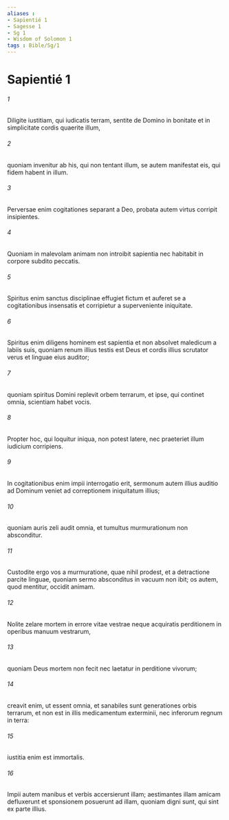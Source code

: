 ```yaml
---
aliases : 
- Sapientié 1
- Sagesse 1
- Sg 1
- Wisdom of Solomon 1
tags : Bible/Sg/1
---
```


# Sapientié 1

###### 1
Diligite iustitiam, qui iudicatis terram, sentite de Domino in bonitate et in simplicitate cordis quaerite illum,
###### 2
quoniam invenitur ab his, qui non tentant illum, se autem manifestat eis, qui fidem habent in illum.
###### 3
Perversae enim cogitationes separant a Deo, probata autem virtus corripit insipientes.
###### 4
Quoniam in malevolam animam non introibit sapientia nec habitabit in corpore subdito peccatis.
###### 5
Spiritus enim sanctus disciplinae effugiet fictum et auferet se a cogitationibus insensatis et corripietur a superveniente iniquitate.
###### 6
Spiritus enim diligens hominem est sapientia et non absolvet maledicum a labiis suis, quoniam renum illius testis est Deus et cordis illius scrutator verus et linguae eius auditor;
###### 7
quoniam spiritus Domini replevit orbem terrarum, et ipse, qui continet omnia, scientiam habet vocis.
###### 8
Propter hoc, qui loquitur iniqua, non potest latere, nec praeteriet illum iudicium corripiens.
###### 9
In cogitationibus enim impii interrogatio erit, sermonum autem illius auditio ad Dominum veniet ad correptionem iniquitatum illius;
###### 10
quoniam auris zeli audit omnia, et tumultus murmurationum non absconditur.
###### 11
Custodite ergo vos a murmuratione, quae nihil prodest, et a detractione parcite linguae, quoniam sermo absconditus in vacuum non ibit; os autem, quod mentitur, occidit animam.
###### 12
Nolite zelare mortem in errore vitae vestrae neque acquiratis perditionem in operibus manuum vestrarum,
###### 13
quoniam Deus mortem non fecit nec laetatur in perditione vivorum;
###### 14
creavit enim, ut essent omnia, et sanabiles sunt generationes orbis terrarum, et non est in illis medicamentum exterminii, nec inferorum regnum in terra:
###### 15
iustitia enim est immortalis.
###### 16
Impii autem manibus et verbis accersierunt illam; aestimantes illam amicam defluxerunt et sponsionem posuerunt ad illam, quoniam digni sunt, qui sint ex parte illius.
